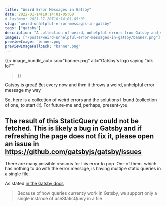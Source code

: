 ```yaml
---
title: "Weird Error Messages in Gatsby"
date: 2022-01-14T10:14:01-05:00
# lastmod: 2021-07-20T10:14:01-05:00
slug: "weird-unhelpful-error-messages-in-gatsby"
tags: ["gatsby"]
description: "A collection of weird, unhelpful errors from Gatsby and solutions to some of them."
images: ["/posts/weird-unhelpful-error-messages-in-gatsby/banner.png"]
previewImage: "banner.png"
previewImageFallback: "banner.png"
---
```


{{< image_bundle_auto
  src="banner.png"
  alt="Gatsby's logo saying \"idk lol\""
>}}

Gatsby is great! 
But every now and then it throws a weird, unhelpful error
message my way.

So, here is a collection of weird errors and the solutions I found (collection of one, to start 🙄).
For future-me and, perhaps, present-you.

## The result of this StaticQuery could not be fetched. This is likely a bug in Gatsby and if refreshing the page does not fix it, please open an issue in https://github.com/gatsbyjs/gatsby/issues

There are many possible reasons for this error to pop.
One of them, which has nothing to do with the error message, is
having multiple static queries in a single file.

As stated [in the Gatsby docs](https://www.gatsbyjs.com/docs/how-to/querying-data/use-static-query/#known-limitations)

> Because of how queries currently work in Gatsby, we support only a single instance of useStaticQuery in a file

<!-- ## L'erreur weird de graphql si y manque une curly bracket -->